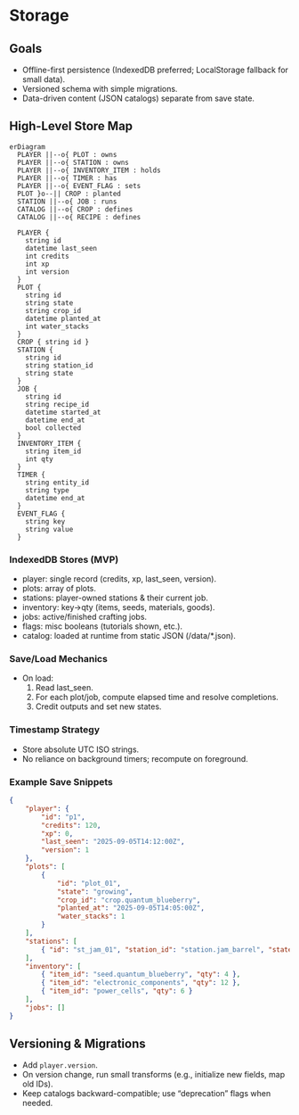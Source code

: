 # Storage

## Goals

- Offline-first persistence (IndexedDB preferred; LocalStorage fallback for small data).
- Versioned schema with simple migrations.
- Data-driven content (JSON catalogs) separate from save state.

## High-Level Store Map

```mermaid
erDiagram
  PLAYER ||--o{ PLOT : owns
  PLAYER ||--o{ STATION : owns
  PLAYER ||--o{ INVENTORY_ITEM : holds
  PLAYER ||--o{ TIMER : has
  PLAYER ||--o{ EVENT_FLAG : sets
  PLOT }o--|| CROP : planted
  STATION ||--o{ JOB : runs
  CATALOG ||--o{ CROP : defines
  CATALOG ||--o{ RECIPE : defines

  PLAYER {
    string id
    datetime last_seen
    int credits
    int xp
    int version
  }
  PLOT {
    string id
    string state
    string crop_id
    datetime planted_at
    int water_stacks
  }
  CROP { string id }
  STATION {
    string id
    string station_id
    string state
  }
  JOB {
    string id
    string recipe_id
    datetime started_at
    datetime end_at
    bool collected
  }
  INVENTORY_ITEM {
    string item_id
    int qty
  }
  TIMER {
    string entity_id
    string type
    datetime end_at
  }
  EVENT_FLAG {
    string key
    string value
  }
```

### IndexedDB Stores (MVP)

- player: single record (credits, xp, last_seen, version).
- plots: array of plots.
- stations: player-owned stations & their current job.
- inventory: key→qty (items, seeds, materials, goods).
- jobs: active/finished crafting jobs.
- flags: misc booleans (tutorials shown, etc.).
- catalog: loaded at runtime from static JSON (/data/\*.json).

### Save/Load Mechanics

- On load:
  1. Read last_seen.
  2. For each plot/job, compute elapsed time and resolve completions.
  3. Credit outputs and set new states.

### Timestamp Strategy

- Store absolute UTC ISO strings.
- No reliance on background timers; recompute on foreground.

### Example Save Snippets

```json
{
	"player": {
		"id": "p1",
		"credits": 120,
		"xp": 0,
		"last_seen": "2025-09-05T14:12:00Z",
		"version": 1
	},
	"plots": [
		{
			"id": "plot_01",
			"state": "growing",
			"crop_id": "crop.quantum_blueberry",
			"planted_at": "2025-09-05T14:05:00Z",
			"water_stacks": 1
		}
	],
	"stations": [
		{ "id": "st_jam_01", "station_id": "station.jam_barrel", "state": "idle" }
	],
	"inventory": [
		{ "item_id": "seed.quantum_blueberry", "qty": 4 },
		{ "item_id": "electronic_components", "qty": 12 },
		{ "item_id": "power_cells", "qty": 6 }
	],
	"jobs": []
}
```

## Versioning & Migrations

- Add `player.version`.
- On version change, run small transforms (e.g., initialize new fields, map old IDs).
- Keep catalogs backward-compatible; use “deprecation” flags when needed.

